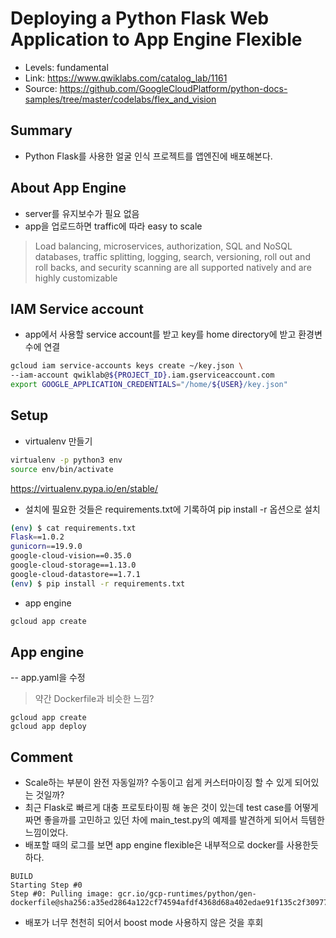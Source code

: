 # Deploying a Python Flask Web Application to App Engine Flexible
- Levels: fundamental
- Link: https://www.qwiklabs.com/catalog_lab/1161
- Source: https://github.com/GoogleCloudPlatform/python-docs-samples/tree/master/codelabs/flex_and_vision

## Summary
- Python Flask를 사용한 얼굴 인식 프로젝트를 앱엔진에 배포해본다.

## About App Engine
- server를 유지보수가 필요 없음
- app을 업로드하면 traffic에 따라 easy to scale
> Load balancing, microservices, authorization, SQL and NoSQL databases, traffic splitting, logging, search, versioning, roll out and roll backs, and security scanning are all supported natively and are highly customizable

## IAM Service account
- app에서 사용할 service account를 받고 key를 home directory에 받고 환경변수에 연결
~~~bash
gcloud iam service-accounts keys create ~/key.json \
--iam-account qwiklab@${PROJECT_ID}.iam.gserviceaccount.com
export GOOGLE_APPLICATION_CREDENTIALS="/home/${USER}/key.json"
~~~

## Setup
- virtualenv 만들기
~~~bash
virtualenv -p python3 env
source env/bin/activate
~~~
https://virtualenv.pypa.io/en/stable/

- 설치에 필요한 것들은 requirements.txt에 기록하여 pip install -r 옵션으로 설치
~~~bash
(env) $ cat requirements.txt
Flask==1.0.2
gunicorn==19.9.0
google-cloud-vision==0.35.0
google-cloud-storage==1.13.0
google-cloud-datastore==1.7.1
(env) $ pip install -r requirements.txt
~~~
- app engine
~~~bash
gcloud app create
~~~

## App engine
-- app.yaml을 수정
> 약간 Dockerfile과 비슷한 느낌?
~~~
gcloud app create
gcloud app deploy
~~~

## Comment
- Scale하는 부분이 완전 자동일까? 수동이고 쉽게 커스터마이징 할 수 있게 되어있는 것일까? 
- 최근 Flask로 빠르게 대충 프로토타이핑 해 놓은 것이 있는데 test case를 어떻게 짜면 좋을까를 고민하고 있던 차에 main_test.py의 예제를 발견하게 되어서 득템한 느낌이었다.
- 배포할 때의 로그를 보면 app engine flexible은 내부적으로 docker를 사용한듯 하다.
~~~
BUILD
Starting Step #0
Step #0: Pulling image: gcr.io/gcp-runtimes/python/gen-dockerfile@sha256:a35ed2864a122cf74594afdf4368d68a402edae91f135c2f309773c1dc407cf9
~~~
- 배포가 너무 천천히 되어서 boost mode 사용하지 않은 것을 후회